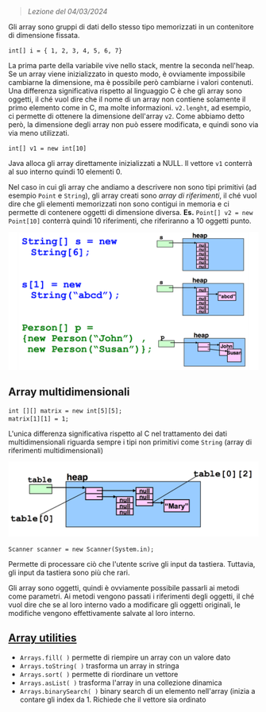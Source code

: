  > *Lezione del 04/03/2024*

Gli array sono gruppi di dati dello stesso tipo memorizzati in un contenitore di dimensione fissata.
```
int[] i = { 1, 2, 3, 4, 5, 6, 7}
```
La prima parte della variabile vive nello stack, mentre la seconda nell'heap. Se un array viene inizializzato in questo modo, è ovviamente impossibile cambiarne la dimensione, ma è possibile però cambiarne i valori contenuti.
Una differenza significativa rispetto al linguaggio C è che gli array sono oggetti, il ché vuol dire che il nome di un array non contiene solamente il primo elemento come in C, ma molte informazioni.
``v2.lenght``, ad esempio, ci permette di ottenere la dimensione dell'array ``v2``. Come abbiamo detto però, la dimensione degli array non può essere modificata, e quindi sono via via meno utilizzati.

```
int[] v1 = new int[10]
```
Java alloca gli array direttamente inizializzati a NULL. Il vettore ``v1`` conterrà al suo interno quindi 10 elementi 0.

Nel caso in cui gli array che andiamo a descrivere non sono tipi primitivi (ad esempio ``Point`` e ``String``), gli array creati sono *array di riferimenti*, il ché vuol dire che gli elementi memorizzati non sono contigui in memoria e ci permette di contenere oggetti di dimensione diversa.
**Es.**
``Point[] v2 = new Point[10]`` conterrà quindi 10 riferimenti, che riferiranno a 10 oggetti punto.

![](Images/Array%20structure.png)

## Array multidimensionali

```
int [][] matrix = new int[5][5];
matrix[1][1] = 1;
```
L'unica differenza significativa rispetto al C nel trattamento dei dati multidimensionali riguarda sempre i tipi non primitivi come ``String`` (array di riferimenti multidimensionali)

![](Images/Multiarray%20structure.png)

```
Scanner scanner = new Scanner(System.in);
```
Permette di processare ciò che l'utente scrive gli input da tastiera. Tuttavia, gli input da tastiera sono più che rari.

Gli array sono oggetti, quindi è ovviamente possibile passarli ai metodi come parametri. Ai metodi vengono passati i riferimenti degli oggetti, il ché vuol dire che se al loro interno vado a modificare gli oggetti originali, le modifiche vengono effettivamente salvate al loro interno.

## [Array utilities](https://docs.oracle.com/en/java/javase/21/docs/api/java.base/java/util/Arrays.html)
- ``Arrays.fill( )`` permette di riempire un array con un valore dato
- ``Arrays.toString( )`` trasforma un array in stringa
- ``Arrays.sort( )`` permette di riordinare un vettore
- ``Arrays.asList( )`` trasforma l'array in una collezione dinamica
- ``Arrays.binarySearch( )`` binary search di un elemento nell'array (inizia a contare gli index da 1. Richiede che il vettore sia ordinato